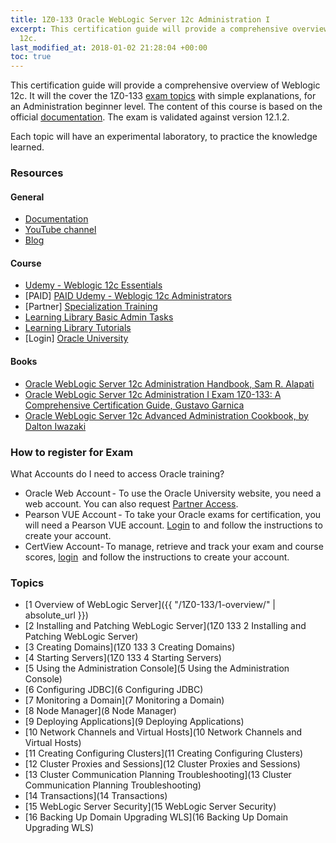 ```yaml
---
title: 1Z0-133 Oracle WebLogic Server 12c Administration I
excerpt: This certification guide will provide a comprehensive overview of Weblogic
  12c.
last_modified_at: 2018-01-02 21:28:04 +00:00
toc: true
---
```


This certification guide will provide a comprehensive overview of Weblogic 12c. It will the cover the 1Z0-133 [exam topics](https://education.oracle.com/pls/web_prod-plq-dad/db_pages.getpage?page_id=5001&get_params=p_exam_id:1Z0-133) with simple explanations, for an Administration beginner level. The content of this course is based on the official [documentation](https://docs.oracle.com/middleware/1212/wls/index.html). The exam is validated against version 12.1.2.

Each topic will have an experimental laboratory, to practice the knowledge learned.

### Resources

#### General
* [Documentation](https://docs.oracle.com/middleware/1212/wls/index.html)
* [YouTube channel](http://www.youtube.com/user/OracleWebLogic)
* [Blog](https://blogs.oracle.com/weblogicserver/)

#### Course
* [Udemy - Weblogic 12c Essentials](https://www.udemy.com/learn-oracle-weblogic-12c-essentials)
* [PAID] [PAID Udemy - Weblogic 12c Administrators](https://www.udemy.com/oracle-weblogic-12c-for-administrators/)
* [Partner] [Specialization Training](https://competencycenter.oracle.com/opncc/full_glp.cc?group_id=22243)
* [Learning Library Basic Admin Tasks](https://apexapps.oracle.com/pls/apex/f?p=44785:24:105172019871425:::24:P24_CONTENT_ID,P24_PREV_PAGE:6079,24)
* [Learning Library Tutorials](https://apexapps.oracle.com/pls/apex/f?p=44785:24:11999717944735::NO:RP,24:P24_CONTENT_ID,P24_PREV_PAGE:12304,2)
* [Login] [Oracle University](http://ilearning.oracle.com/ilearn/en/learner/jsp/category.jsp?keywords=&btn=&srchfor=&start=0&sortby=-1&sortasc=null&categoryid=28758)

#### Books
* [Oracle WebLogic Server 12c Administration Handbook, Sam R. Alapati](https://www.amazon.com/Oracle-WebLogic-Server-Administration-Handbook/dp/0071825355)
* [Oracle WebLogic Server 12c Administration I Exam 1Z0-133: A Comprehensive Certification Guide,  Gustavo Garnica](https://www.amazon.com/Oracle-WebLogic-Server-Administration-IZ0-133/dp/1484225619)
* [Oracle WebLogic Server 12c Advanced Administration Cookbook, by Dalton Iwazaki](https://www.amazon.com/Oracle-WebLogic-Advanced-Administration-Cookbook/dp/184968684X)


### How to register for Exam

What Accounts do I need to access Oracle training?
* Oracle Web Account - To use the Oracle University website, you need a web account. You can also request [Partner Access](http://www.oracle.com/partners/en/partner-with-oracle/get-started/register-for-access/index.html).
*  Pearson VUE Account - To take your Oracle exams for certification, you will need a Pearson VUE account. [Login](http://pearsonvue.com/oracle) to  and follow the instructions to create your account.
*  CertView Account- To manage, retrieve and track your exam and course scores, [login](https://certview.oracle.com)  and follow the instructions to create your account.

### Topics

* [1 Overview of WebLogic Server]({{ "/1Z0-133/1-overview/" | absolute_url }})
* [2 Installing and Patching WebLogic Server](1Z0 133 2 Installing and Patching WebLogic Server)
* [3 Creating Domains](1Z0 133 3 Creating Domains)
* [4 Starting Servers](1Z0 133 4 Starting Servers)
* [5 Using the Administration Console](5 Using the Administration Console)
* [6 Configuring JDBC](6 Configuring JDBC)
* [7 Monitoring a Domain](7 Monitoring a Domain)
* [8 Node Manager](8 Node Manager)
* [9 Deploying Applications](9 Deploying Applications)
* [10 Network Channels and Virtual Hosts](10 Network Channels and Virtual Hosts)
* [11 Creating Configuring Clusters](11 Creating Configuring Clusters)
* [12 Cluster Proxies and Sessions](12 Cluster Proxies and Sessions)
* [13 Cluster Communication Planning Troubleshooting](13 Cluster Communication Planning Troubleshooting)
* [14 Transactions](14 Transactions)
* [15 WebLogic Server Security](15 WebLogic Server Security)
* [16 Backing Up Domain Upgrading WLS](16 Backing Up Domain Upgrading WLS)
